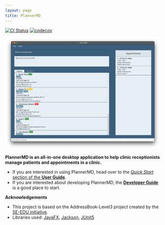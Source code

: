 ```yaml
---
layout: page
title: PlannerMD
---
```


[![CI Status](https://github.com/AY2122S1-CS2103T-T11-3/tp/workflows/Java%20CI/badge.svg)](https://github.com/AY2122S1-CS2103T-T11-3/tp/actions)
[![codecov](https://codecov.io/gh/AY2122S1-CS2103T-T11-3/tp/branch/master/graph/badge.svg?token=IOPOXZTGCI)](https://codecov.io/gh/AY2122S1-CS2103T-T11-3/tp)

![Ui](images/Ui.png)

**PlannerMD is an all-in-one desktop application to help clinic receptionists manage patients and appointments in a clinic.** 

* If you are interested in using PlannerMD, head over to the [_Quick Start_ section of the **User Guide**](UserGuide.md#quick-start).
* If you are interested about developing PlannerMD, the [**Developer Guide**](DeveloperGuide.md) is a good place to start.


**Acknowledgements**

* This project is based on the AddressBook-Level3 project created by the [SE-EDU initiative](https://se-education.org).
* Libraries used: [JavaFX](https://openjfx.io/), [Jackson](https://github.com/FasterXML/jackson), [JUnit5](https://github.com/junit-team/junit5)
